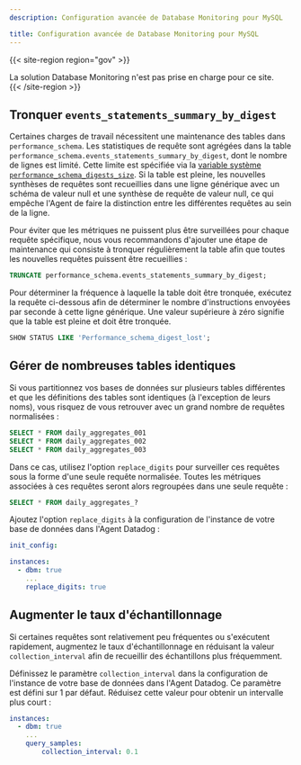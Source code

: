 ```yaml
---
description: Configuration avancée de Database Monitoring pour MySQL

title: Configuration avancée de Database Monitoring pour MySQL
---
```


{{< site-region region="gov" >}}
<div class="alert alert-warning">La solution Database Monitoring n'est pas prise en charge pour ce site.</div>
{{< /site-region >}}

## Tronquer `events_statements_summary_by_digest`

Certaines charges de travail nécessitent une maintenance des tables dans `performance_schema`. Les statistiques de requête sont agrégées dans la table `performance_schema.events_statements_summary_by_digest`, dont le nombre de lignes est limité. Cette limite est spécifiée via la [variable système `performance_schema_digests_size`][1]. Si la table est pleine, les nouvelles synthèses de requêtes sont recueillies dans une ligne générique avec un schéma de valeur null et une synthèse de requête de valeur null, ce qui empêche l'Agent de faire la distinction entre les différentes requêtes au sein de la ligne.

Pour éviter que les métriques ne puissent plus être surveillées pour chaque requête spécifique, nous vous recommandons d'ajouter une étape de maintenance qui consiste à tronquer régulièrement la table afin que toutes les nouvelles requêtes puissent être recueillies :

```sql
TRUNCATE performance_schema.events_statements_summary_by_digest;
```

Pour déterminer la fréquence à laquelle la table doit être tronquée, exécutez la requête ci-dessous afin de déterminer le nombre d'instructions envoyées par seconde à cette ligne générique. Une valeur supérieure à zéro signifie que la table est pleine et doit être tronquée.

```sql
SHOW STATUS LIKE 'Performance_schema_digest_lost';
```

## Gérer de nombreuses tables identiques

Si vous partitionnez vos bases de données sur plusieurs tables différentes et que les définitions des tables sont identiques (à l'exception de leurs noms), vous risquez de vous retrouver avec un grand nombre de requêtes normalisées :

```sql
SELECT * FROM daily_aggregates_001
SELECT * FROM daily_aggregates_002
SELECT * FROM daily_aggregates_003
```

Dans ce cas, utilisez l'option `replace_digits` pour surveiller ces requêtes sous la forme d'une seule requête normalisée. Toutes les métriques associées à ces requêtes seront alors regroupées dans une seule requête :

```sql
SELECT * FROM daily_aggregates_?
```

Ajoutez l'option `replace_digits` à la configuration de l'instance de votre base de données dans l'Agent Datadog :

```yaml
init_config:

instances:
  - dbm: true
    ...
    replace_digits: true
```

## Augmenter le taux d'échantillonnage

Si certaines requêtes sont relativement peu fréquentes ou s'exécutent rapidement, augmentez le taux d'échantillonnage en réduisant la valeur `collection_interval` afin de recueillir des échantillons plus fréquemment.

Définissez le paramètre `collection_interval` dans la configuration de l'instance de votre base de données dans l'Agent Datadog. Ce paramètre est défini sur 1 par défaut. Réduisez cette valeur pour obtenir un intervalle plus court :

```yaml
instances:
  - dbm: true
    ...
    query_samples:
        collection_interval: 0.1
```

[1]: https://dev.mysql.com/doc/refman/8.0/en/performance-schema-system-variables.html#sysvar_performance_schema_digests_size

